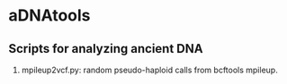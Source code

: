 # aDNAtools
## Scripts for analyzing ancient DNA
1. mpileup2vcf.py: random pseudo-haploid calls from bcftools mpileup.
